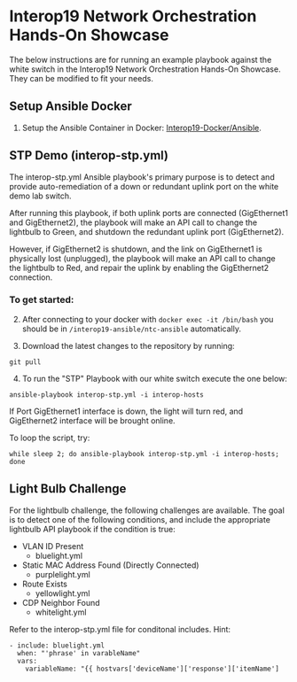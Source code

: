 # Interop19 Network Orchestration Hands-On Showcase
The below instructions are for running an example playbook against the white switch in the Interop19 Network Orchestration Hands-On Showcase.  They can be modified to fit your needs.

## Setup Ansible Docker

1. Setup the Ansible Container in Docker: [Interop19-Docker/Ansible](https://github.com/InteropDemo/interop19-docker/tree/origin/master/ansible "Interop19 Ansible Docker").

## STP Demo (interop-stp.yml)

The interop-stp.yml Ansible playbook's primary purpose is to detect and provide auto-remediation of a down or redundant uplink port on the white demo lab switch.  

After running this playbook, if both uplink ports are connected (GigEthernet1 and GigEthernet2), the playbook will make an API call to change the lightbulb to Green, and shutdown the redundant uplink port (GigEthernet2).  

However, if GigEthernet2 is shutdown, and the link on GigEthernet1 is physically lost (unplugged), the playbook will make an API call to change the lightbulb to Red, and repair the uplink by enabling the GigEthernet2 connection.

### To get started:

2. After connecting to your docker with `docker exec -it /bin/bash` you should be in `/interop19-ansible/ntc-ansible` automatically.

3. Download the latest changes to the repository by running:
```console
git pull
```

4. To run the "STP" Playbook with our white switch execute the one below:
```console
ansible-playbook interop-stp.yml -i interop-hosts
```

If Port GigEthernet1 interface is down, the light will turn red, and GigEthernet2 interface will be brought online.

To loop the script, try:
```console
while sleep 2; do ansible-playbook interop-stp.yml -i interop-hosts; done
```

## Light Bulb Challenge

For the lightbulb challenge, the following challenges are available.  The goal is to detect one of the following conditions, and include the appropriate lightbulb API playbook if the condition is true:

- VLAN ID Present
  - bluelight.yml
- Static MAC Address Found (Directly Connected)
  - purplelight.yml
- Route Exists
  - yellowlight.yml
- CDP Neighbor Found
  - whitelight.yml
  
Refer to the interop-stp.yml file for conditonal includes. Hint:
```
- include: bluelight.yml
  when: "'phrase' in varableName"
  vars:
    variableName: "{{ hostvars['deviceName']['response']['itemName']
```
